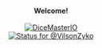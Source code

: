 <div align="center"><b>Welcome!</b></div>
<br>
<div align="center">
  <a href="https://github.com/DiceMasterIO">
    <img src="https://avatars.githubusercontent.com/u/131033846?s=400&u=62c8b7199fb967f64c05d224f2f8d77990aa08d5&v=4" alt="DiceMasterIO">
  </a>
</div>



<div align="center">
  <a href="https://app.stateful.com/@VilsonZyko">
    <img src="https://badge.stateful.com/VilsonZyko/status.svg" alt="Status for @VilsonZyko">
  </a>
</div>

